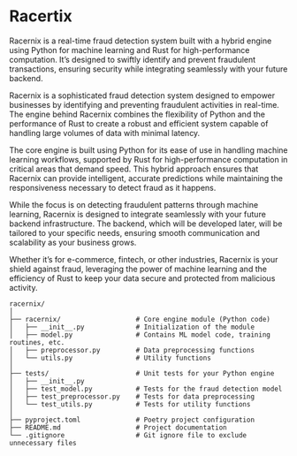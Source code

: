 # Racertix

Racernix is a real-time fraud detection system built with a hybrid engine using Python for machine learning and Rust for high-performance computation. It’s designed to swiftly identify and prevent fraudulent transactions, ensuring security while integrating seamlessly with your future backend.

Racernix is a sophisticated fraud detection system designed to empower businesses by identifying and preventing fraudulent activities in real-time. The engine behind Racernix combines the flexibility of Python and the performance of Rust to create a robust and efficient system capable of handling large volumes of data with minimal latency.

The core engine is built using Python for its ease of use in handling machine learning workflows, supported by Rust for high-performance computation in critical areas that demand speed. This hybrid approach ensures that Racernix can provide intelligent, accurate predictions while maintaining the responsiveness necessary to detect fraud as it happens.

While the focus is on detecting fraudulent patterns through machine learning, Racernix is designed to integrate seamlessly with your future backend infrastructure. The backend, which will be developed later, will be tailored to your specific needs, ensuring smooth communication and scalability as your business grows.

Whether it’s for e-commerce, fintech, or other industries, Racernix is your shield against fraud, leveraging the power of machine learning and the efficiency of Rust to keep your data secure and protected from malicious activity.

```
racernix/
│
├── racernix/                   # Core engine module (Python code)
│   ├── __init__.py             # Initialization of the module
│   ├── model.py                # Contains ML model code, training routines, etc.
│   ├── preprocessor.py         # Data preprocessing functions
│   └── utils.py                # Utility functions
│
├── tests/                      # Unit tests for your Python engine
│   ├── __init__.py
│   ├── test_model.py           # Tests for the fraud detection model
│   ├── test_preprocessor.py    # Tests for data preprocessing
│   └── test_utils.py           # Tests for utility functions
│
├── pyproject.toml              # Poetry project configuration
├── README.md                   # Project documentation
└── .gitignore                  # Git ignore file to exclude unnecessary files
```
